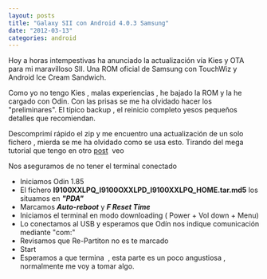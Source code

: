 ```yaml
---
layout: posts
title: "Galaxy SII con Android 4.0.3 Samsung"
date: "2012-03-13"
categories: android
---
```


Hoy a horas intempestivas ha anunciado la actualización vía Kies y OTA para mi maravilloso SII. Una ROM oficial de Samsung con TouchWiz y Android Ice Cream Sandwich.

Como yo no tengo Kies , malas experiencias , he bajado la ROM y la he cargado con Odin. Con las prisas se me ha olvidado hacer los "preliminares". El típico backup , el reinicio completo yesos pequeños detalles que recomiendan.

Descomprimí rápido el zip y me encuentro una actualización de un solo fichero , mierda se me ha olvidado como se usa esto. Tirando del mega tutorial que tengo en otro [post](https://luispuente.net/2011/09/rootenado-sgs-y-sgsii/ "Rootenado SGS y SGSII")  veo

Nos aseguramos de no tener el terminal conectado

- Iniciamos Odin 1.85
- El fichero **I9100XXLPQ\_I9100OXXLPD\_I9100XXLPQ\_HOME.tar.md5** los situamos en **_"PDA"_**
- Marcamos _**Auto-reboot**_ y _**F Reset Time**_
- Iniciamos el terminal en modo downloading ( Power + Vol down + Menu)
- Lo conectamos al USB y esperamos que Odín nos indique comunicación mediante "com:"
- Revisamos que Re-Partiton no es te marcado
- Start
- Esperamos a que termina  , esta parte es un poco angustiosa , normalmente me voy a tomar algo.
